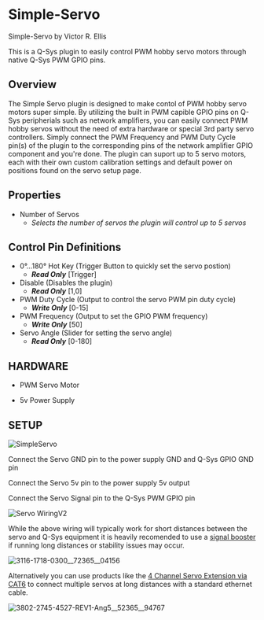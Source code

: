 # Simple-Servo
Simple-Servo by Victor R. Ellis

This is a Q-Sys plugin to easily control PWM hobby servo motors through native Q-Sys PWM GPIO pins.

## Overview
The Simple Servo plugin is designed to make contol of PWM hobby servo motors super simple. By utilizing the built in PWM capible GPIO pins on Q-Sys peripherials such as network amplifiers, you can easily connect PWM hobby servos without the need of extra hardware or special 3rd party servo controllers. Simply connect the PWM Frequency and PWM Duty Cycle pin(s) of the plugin to the corresponding pins of the network amplifier GPIO component and you're done. The plugin can suport up to 5 servo motors, each with their own custom calibration settings and default power on positions found on the servo setup page.

## Properties
- Number of Servos
  - *Selects the number of servos the plugin will control up to 5 servos*

## Control Pin Definitions
- 0°…180° Hot Key (Trigger Button to quickly set the servo postion)
  - ***Read Only*** [Trigger]
- Disable (Disables the plugin)
  - ***Read Only*** [1,0]
- PWM Duty Cycle (Output to control the servo PWM pin duty cycle)
  - ***Write Only*** [0-15]
- PWM Frequency (Output to set the GPIO PWM frequency)
  - ***Write Only*** [50]
- Servo Angle (Slider for setting the servo angle)
  - ***Read Only*** [0-180]

## HARDWARE

- PWM Servo Motor

- 5v Power Supply
 
## SETUP
![SimpleServo](https://github.com/user-attachments/assets/2feef951-e731-4a7c-9d53-33b0015d6060)



Connect the Servo GND pin to the power supply GND and Q-Sys GPIO GND pin

Connect the Servo 5v pin to the power supply 5v output

Connect the Servo Signal pin to the Q-Sys PWM GPIO pin

![Servo WiringV2](https://github.com/user-attachments/assets/8d04f42e-875f-450d-8e06-a66e9effd5c4)

While the above wiring will typically work for short distances between the servo and Q-Sys equipment it is heavily recomended to use a [signal booster](https://www.servocity.com/signal-boosting-servo-extension-3-pos-tjc8-mh-fc-to-fh-mc-300mm-length/?showHidden=true) if running long distances or stability issues may occur.

![3116-1718-0300__72365__04156](https://github.com/user-attachments/assets/00386235-ff52-47d1-9a02-aacc061a330e)

Alternatively you can use products like the [4 Channel Servo Extension via CAT6](https://www.servocity.com/4-channel-servo-extension-via-cat6/) to connect multiple servos at long distances with a standard ethernet cable.

![3802-2745-4527-REV1-Ang5__52365__94767](https://github.com/user-attachments/assets/52cd8f4f-afdf-4cbb-a7e1-38b168daedc5)
